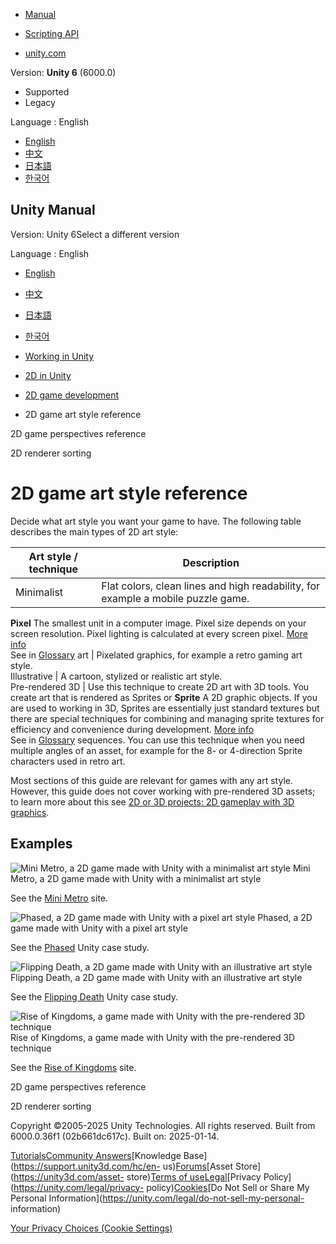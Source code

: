 [](https://docs.unity3d.com)

  * [Manual](../Manual/index.html)
  * [Scripting API](../ScriptReference/index.html)

  * [unity.com](https://unity.com/)

Version: **Unity 6** (6000.0)

  * Supported
  * Legacy

Language : English

  * [English](/Manual/2d-game-art-syle-reference.html)
  * [中文](/cn/current/Manual/2d-game-art-syle-reference.html)
  * [日本語](/ja/current/Manual/2d-game-art-syle-reference.html)
  * [한국어](/kr/current/Manual/2d-game-art-syle-reference.html)

[](https://docs.unity3d.com)

## Unity Manual

Version: Unity 6Select a different version

Language : English

  * [English](/Manual/2d-game-art-syle-reference.html)
  * [中文](/cn/current/Manual/2d-game-art-syle-reference.html)
  * [日本語](/ja/current/Manual/2d-game-art-syle-reference.html)
  * [한국어](/kr/current/Manual/2d-game-art-syle-reference.html)

  * [Working in Unity](working-in-unity.html)
  * [2D in Unity](Unity2D.html)
  * [2D game development](2d-game-development-landing.html)
  * 2D game art style reference

[](2d-game-perspective-reference.html)

2D game perspectives reference

[](2d-renderer-sorting.html)

2D renderer sorting

# 2D game art style reference

Decide what art style you want your game to have. The following table
describes the main types of 2D art style:

**Art style / technique** | **Description**  
---|---  
Minimalist | Flat colors, clean lines and high readability, for example a mobile puzzle game.  
**Pixel** The smallest unit in a computer image. Pixel size depends on your
screen resolution. Pixel lighting is calculated at every screen pixel. [More
info](ShadowPerformance.html)  
See in [Glossary](Glossary.html#pixel) art | Pixelated graphics, for example a retro gaming art style.  
Illustrative | A cartoon, stylized or realistic art style.  
Pre-rendered 3D | Use this technique to create 2D art with 3D tools. You create art that is rendered as Sprites or **Sprite** A 2D graphic objects. If you are used to working in 3D, Sprites are essentially just standard textures but there are special techniques for combining and managing sprite textures for efficiency and convenience during development. [More info](sprite/sprite-landing.html)  
See in [Glossary](Glossary.html#Sprite) sequences. You can use this technique
when you need multiple angles of an asset, for example for the 8- or
4-direction Sprite characters used in retro art.  
  
Most sections of this guide are relevant for games with any art style.
However, this guide does not cover working with pre-rendered 3D assets; to
learn more about this see [2D or 3D projects: 2D gameplay with 3D
graphics](2Dor3D.html).

## Examples

![Mini Metro, a 2D game made with Unity with a minimalist art
style](../uploads/Main/quickstart-mini-metro-minimalist.png) Mini Metro, a 2D
game made with Unity with a minimalist art style

See the [Mini Metro](https://dinopoloclub.com/games/mini-metro/) site.

![Phased, a 2D game made with Unity with a pixel art
style](../uploads/Main/quickstart-pixel-art-2d.png) Phased, a 2D game made
with Unity with a pixel art style

See the [Phased](https://unity.com/case-study/phased) Unity case study.

![Flipping Death, a 2D game made with Unity with an illustrative art
style](../uploads/Main/quickstart-illustrative-2d.png) Flipping Death, a 2D
game made with Unity with an illustrative art style

See the [Flipping Death](https://unity.com/case-study/flipping-death) Unity
case study.

![Rise of Kingdoms, a game made with Unity with the pre-rendered 3D
technique](../uploads/Main/quickstart-pre-rendered-2d.png) Rise of Kingdoms, a
game made with Unity with the pre-rendered 3D technique

See the [Rise of Kingdoms](https://roc.lilithgames.com/en) site.

[](2d-game-perspective-reference.html)

2D game perspectives reference

[](2d-renderer-sorting.html)

2D renderer sorting

Copyright ©2005-2025 Unity Technologies. All rights reserved. Built from
6000.0.36f1 (02b661dc617c). Built on: 2025-01-14.

[Tutorials](https://learn.unity.com/)[Community
Answers](https://answers.unity3d.com)[Knowledge
Base](https://support.unity3d.com/hc/en-
us)[Forums](https://forum.unity3d.com)[Asset Store](https://unity3d.com/asset-
store)[Terms of
use](https://docs.unity3d.com/Manual/TermsOfUse.html)[Legal](https://unity.com/legal)[Privacy
Policy](https://unity.com/legal/privacy-
policy)[Cookies](https://unity.com/legal/cookie-policy)[Do Not Sell or Share
My Personal Information](https://unity.com/legal/do-not-sell-my-personal-
information)

[Your Privacy Choices (Cookie Settings)](javascript:void\(0\);)

